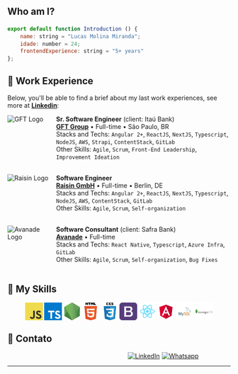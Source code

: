 

## Who am I? 

```js
export default function Introduction () {
    name: string = "Lucas Molina Miranda";
    idade: number = 24;
    frontendExperience: string = "5+ years"
};
```




## 💼 Work Experience
Below, you'll be able to find a brief about my last work experiences, see more at [**Linkedin**](https://www.linkedin.com/in/lucas-miranda-365b93140/):

[<img align="left" height="110px" width="110px" alt="GFT Logo" src="https://media-exp1.licdn.com/dms/image/C4D0BAQFiyyEUZjtqTg/company-logo_200_200/0/1625125201022?e=1678320000&v=beta&t=6v-qCwJZhhP9CzKgaERxxf7fzLQIAsol4DMcIGoubcU"/>](https://www.gft.com)

**Sr. Software Engineer** (client: Itaú Bank) \
[**GFT Group**](https://www.gft.com) • Full-time • São Paulo, BR \
Stacks and Techs: `Angular 2+`, `ReactJS`, `NextJS`, `Typescript`, `NodeJS`, `AWS`, `Strapi`, `ContentStack`, `GitLab`\
Other Skills: `Agile`, `Scrum`, `Front-End Leadership`, `Improvement Ideation`
<br/> <br />



[<img align="left" height="110px" width="110px" alt="Raisin Logo" src="https://media-exp1.licdn.com/dms/image/C560BAQGz9FQVATVRAQ/company-logo_200_200/0/1647426086850?e=1678320000&v=beta&t=0AAm-IqdsBZmiRQh4tUPfdmvGtaKIxiNda4KN1Z26TI"/>](https://www.weltsparen.de)

**Software Engineer** \
[**Raisin GmbH**](https://www.weltsparen.de) • Full-time  • Berlin, DE\
Stacks and Techs: `Angular 2+`, `ReactJS`, `NextJS`, `Typescript`, `NodeJS`, `AWS`, `ContentStack`, `GitLab`\
Other Skills: `Agile`, `Scrum`, `Self-organization`
<br/>
<br/>



[<img align="left" height="110px" width="110px" alt="Avanade Logo" src="https://media-exp1.licdn.com/dms/image/C560BAQFxrZyVGOSXBg/company-logo_200_200/0/1663568656074?e=1678320000&v=beta&t=SRS5UyLplrWq-EPrnR1wAWQ1jhIqFDfMNZxupq61y4A"/>](https://www.avanade.com)

**Software Consultant** (client: Safra Bank) \
[**Avanade**](https://www.avanade.com) • Full-time \
Stacks and Techs: `React Native`, `Typescript`, `Azure Infra`, `GitLab`\
Other Skills: `Agile`, `Scrum`, `Self-organization`, `Bug Fixes`
<br/><br/>



## 🚀 My Skills
<div style="display: flex; justify-content: space-between; align-items: center; padding: 0 8%">
<img height="40" src="https://raw.githubusercontent.com/github/explore/80688e429a7d4ef2fca1e82350fe8e3517d3494d/topics/javascript/javascript.png" alt="Javascript"/>
<img height="40" src="https://raw.githubusercontent.com/github/explore/80688e429a7d4ef2fca1e82350fe8e3517d3494d/topics/typescript/typescript.png" alt="Typescript"/>
<img height="40" src="https://raw.githubusercontent.com/github/explore/80688e429a7d4ef2fca1e82350fe8e3517d3494d/topics/nodejs/nodejs.png" alt="Nodejs"/>
<img height="40" src="https://raw.githubusercontent.com/github/explore/80688e429a7d4ef2fca1e82350fe8e3517d3494d/topics/html/html.png" alt="HTML5"/>
<img height="40" src="https://raw.githubusercontent.com/github/explore/80688e429a7d4ef2fca1e82350fe8e3517d3494d/topics/css/css.png" alt="CSS"/>
<img height="40" src="https://raw.githubusercontent.com/github/explore/80688e429a7d4ef2fca1e82350fe8e3517d3494d/topics/bootstrap/bootstrap.png" alt="Bootstrap"/>
<img height="40" src="https://raw.githubusercontent.com/github/explore/80688e429a7d4ef2fca1e82350fe8e3517d3494d/topics/react/react.png" alt="React"/>
<img height="40" src="https://raw.githubusercontent.com/github/explore/80688e429a7d4ef2fca1e82350fe8e3517d3494d/topics/angular/angular.png" alt="Angular"/>
<img height="40" src="https://raw.githubusercontent.com/github/explore/80688e429a7d4ef2fca1e82350fe8e3517d3494d/topics/mysql/mysql.png" alt="MySQL"/>
<img height="40" src="https://raw.githubusercontent.com/github/explore/80688e429a7d4ef2fca1e82350fe8e3517d3494d/topics/mongodb/mongodb.png" alt="MongoDB"/>
</div>

## 💬 Contato

<div style="display: flex; justify-content: center; align-items: center; padding: 0 100px; width: 100%">

<a href="https://www.linkedin.com/in/lucas-miranda-365b93140/" style="margin-right: 1%">
<img height="40" src="https://cdn-icons-png.flaticon.com/512/174/174857.png" alt="LinkedIn"/
</a>
<a href="https://wa.me/+5511940335342">
<img height="40" src="https://media-exp1.licdn.com/dms/image/C4D0BAQEUwJZ-zBaZsQ/company-logo_200_200/0/1520394059179?e=1678320000&v=beta&t=8PuIcJE_n3Q_pAKoVFflqoGUrpRljHseBUZs7HtolnQ" alt="Whatsapp"/>
</a>
</div>

---
